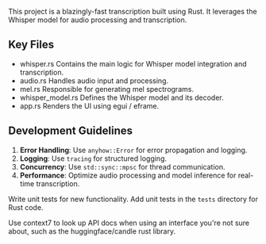 This project is a blazingly-fast transcription built using Rust. It leverages the Whisper model for audio processing and transcription.

## Key Files
- whisper.rs Contains the main logic for Whisper model integration and transcription.
- audio.rs Handles audio input and processing.
- mel.rs Responsible for generating mel spectrograms.
- whisper_model.rs Defines the Whisper model and its decoder.
- app.rs Renders the UI using egui / eframe.

## Development Guidelines
1. **Error Handling**: Use `anyhow::Error` for error propagation and logging.
2. **Logging**: Use `tracing` for structured logging.
3. **Concurrency**: Use `std::sync::mpsc` for thread communication.
4. **Performance**: Optimize audio processing and model inference for real-time transcription.

Write unit tests for new functionality. Add unit tests in the `tests` directory for Rust code.

Use context7 to look up API docs when using an interface you're not sure about, such as the huggingface/candle rust library.
